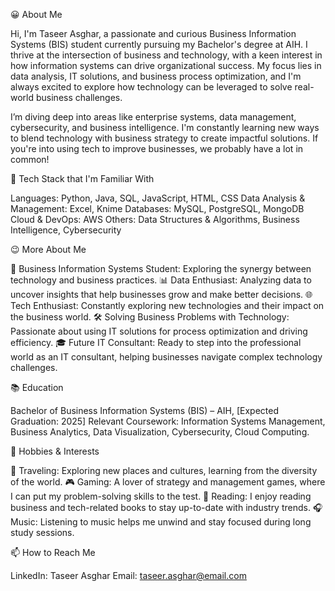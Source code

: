 😀 About Me

Hi, I'm Taseer Asghar, a passionate and curious Business Information Systems (BIS) student currently pursuing my Bachelor's degree at AIH. I thrive at the intersection of business and technology, with a keen interest in how information systems can drive organizational success. My focus lies in data analysis, IT solutions, and business process optimization, and I'm always excited to explore how technology can be leveraged to solve real-world business challenges.

I’m diving deep into areas like enterprise systems, data management, cybersecurity, and business intelligence. I'm constantly learning new ways to blend technology with business strategy to create impactful solutions. If you're into using tech to improve businesses, we probably have a lot in common!

🚀 Tech Stack that I'm Familiar With

Languages: Python, Java, SQL, JavaScript, HTML, CSS
Data Analysis & Management: Excel, Knime
Databases: MySQL, PostgreSQL, MongoDB
Cloud & DevOps: AWS
Others: Data Structures & Algorithms, Business Intelligence, Cybersecurity

😉 More About Me

💼 Business Information Systems Student: Exploring the synergy between technology and business practices.
📊 Data Enthusiast: Analyzing data to uncover insights that help businesses grow and make better decisions.
🌐 Tech Enthusiast: Constantly exploring new technologies and their impact on the business world.
🛠️ Solving Business Problems with Technology: Passionate about using IT solutions for process optimization and driving efficiency.
🎓 Future IT Consultant: Ready to step into the professional world as an IT consultant, helping businesses navigate complex technology challenges.

📚 Education

Bachelor of Business Information Systems (BIS) – AIH, [Expected Graduation: 2025]
Relevant Coursework: Information Systems Management, Business Analytics, Data Visualization, Cybersecurity, Cloud Computing.

🌟 Hobbies & Interests

🧳 Traveling: Exploring new places and cultures, learning from the diversity of the world.
🎮 Gaming: A lover of strategy and management games, where I can put my problem-solving skills to the test.
📖 Reading: I enjoy reading business and tech-related books to stay up-to-date with industry trends.
🎧 Music: Listening to music helps me unwind and stay focused during long study sessions.

📫 How to Reach Me

LinkedIn: Taseer Asghar
Email: taseer.asghar@email.com
